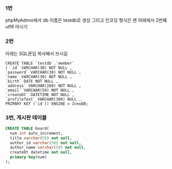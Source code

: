 ### 1번

phpMyAdmin에서 db 이름은 testdb로 생성
그리고 인코딩 형식은 맨 아래에서 2번째 utf8 머시기

### 2번
아래는 SQL문임 복사해서 쓰시길
```
CREATE TABLE `testdb`.`member` 
( `id` VARCHAR(30) NOT NULL , 
`password` VARCHAR(30) NOT NULL , 
`name` VARCHAR(30) NOT NULL , 
`birth` DATE NOT NULL , 
`address` VARCHAR(200) NOT NULL , 
`email` VARCHAR(50) NOT NULL , 
`createDt` DATETIME NOT NULL , 
`profileText` VARCHAR(300) NULL , 
PRIMARY KEY (`id`)) ENGINE = InnoDB;
```

### 3번, 게시판 테이블
```sql
CREATE TABLE board(
  num int auto_increment,
  title varchar(50) not null,
  author_id varchar(50) not null,
  author_name varchar(50) not null,
  createDt datetime not null,
  primary key(num)
);
```
